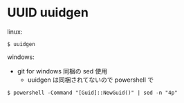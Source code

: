 # UUID uuidgen
linux:

```
$ uuidgen
```

windows:

- git for windows 同梱の sed 使用
    - uuidgen は同梱されてないので powershell で

```
$ powershell -Command "[Guid]::NewGuid()" | sed -n "4p"
```

